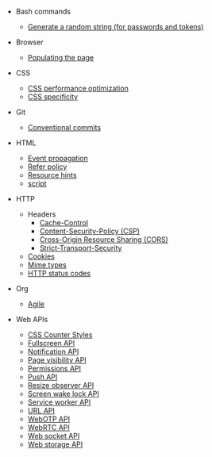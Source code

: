 - Bash commands  
  - [Generate a random string (for passwords and tokens)](https://hasanjoldic.github.io/notes/bash-commands/generate-random-string)

- Browser  
  - [Populating the page](https://hasanjoldic.github.io/notes/browser/populating-the-page)

- CSS  
  - [CSS performance optimization](https://hasanjoldic.github.io/notes/css/css-performance-optimization)
  - [CSS specificity](https://hasanjoldic.github.io/notes/css/css-specificity)

- Git  
  - [Conventional commits](https://hasanjoldic.github.io/notes/git/conventional-commits)

- HTML  
  - [Event propagation](https://hasanjoldic.github.io/notes/html/event-propagation)
  - [Refer policy](https://hasanjoldic.github.io/notes/html/refer-policy)
  - [Resource hints](https://hasanjoldic.github.io/notes/html/resource-hints)
  - [script](https://hasanjoldic.github.io/notes/html/script)

- HTTP
  - Headers
    - [Cache-Control](https://hasanjoldic.github.io/notes/http/headers/cache-control)
    - [Content-Security-Policy (CSP)](https://hasanjoldic.github.io/notes/http/headers/content-security-policy)
    - [Cross-Origin Resource Sharing (CORS)](https://hasanjoldic.github.io/notes/http/headers/cross-origin-resource-sharing)
    - [Strict-Transport-Security](https://hasanjoldic.github.io/notes/http/headers/strict-transport-security)
  - [Cookies](https://hasanjoldic.github.io/notes/http/cookies)
  - [Mime types](https://hasanjoldic.github.io/notes/http/mime-types)
  - [HTTP status codes](https://hasanjoldic.github.io/notes/http/status-codes)

- Org
  - [Agile](https://hasanjoldic.github.io/notes/org/agile)

- Web APIs
  - [CSS Counter Styles](https://hasanjoldic.github.io/notes/web-apis/css-counter-styles)
  - [Fullscreen API](https://hasanjoldic.github.io/notes/web-apis/fullscreen)
  - [Notification API](https://hasanjoldic.github.io/notes/web-apis/notifications)
  - [Page visibility API](https://hasanjoldic.github.io/notes/web-apis/page-visibility)
  - [Permissions API](https://hasanjoldic.github.io/notes/web-apis/permissions)
  - [Push API](https://hasanjoldic.github.io/notes/web-apis/push)
  - [Resize observer API](https://hasanjoldic.github.io/notes/web-apis/resize-observer)
  - [Screen wake lock API](https://hasanjoldic.github.io/notes/web-apis/screen-wake-lock)
  - [Service worker API](https://hasanjoldic.github.io/notes/web-apis/service-workers)
  - [URL API](https://hasanjoldic.github.io/notes/web-apis/url)
  - [WebOTP API](https://hasanjoldic.github.io/notes/web-apis/web-otp)
  - [WebRTC API](https://hasanjoldic.github.io/notes/web-apis/web-rtc)
  - [Web socket API](https://hasanjoldic.github.io/notes/web-apis/web-sockets)
  - [Web storage API](https://hasanjoldic.github.io/notes/web-apis/web-storage)
